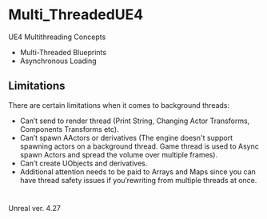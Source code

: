 # Multi_ThreadedUE4
 UE4 Multithreading Concepts
 - Multi-Threaded Blueprints
 - Asynchronous Loading



## Limitations
There are certain limitations when it comes to background threads:

- Can’t send to render thread (Print String, Changing Actor Transforms, Components Transforms etc).
- Can’t spawn AActors or derivatives (The engine doesn't support spawning actors on a background thread. Game thread is used to Async spawn Actors and spread the volume over multiple frames).
- Can’t create UObjects and derivatives.
- Additional attention needs to be paid to Arrays and Maps since you can have thread safety issues if you’rewriting from multiple threads at once.

#
Unreal ver. 4.27
